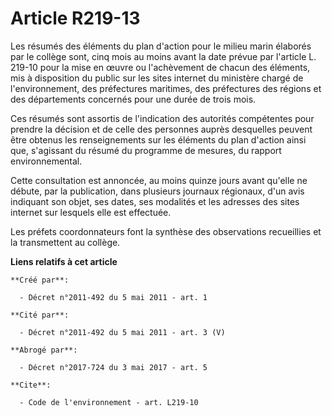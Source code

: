# Article R219-13

Les résumés des éléments du plan d'action pour le milieu marin élaborés par le collège sont, cinq mois au moins avant la date
prévue par l'article L. 219-10 pour la mise en œuvre ou l'achèvement de chacun des éléments, mis à disposition du public sur
les sites internet du ministère chargé de l'environnement, des préfectures maritimes, des préfectures des régions et des
départements concernés pour une durée de trois mois.

Ces résumés sont assortis de l'indication des autorités compétentes pour prendre la décision et de celle des personnes auprès
desquelles peuvent être obtenus les renseignements sur les éléments du plan d'action ainsi que, s'agissant du résumé du
programme de mesures, du rapport environnemental.

Cette consultation est annoncée, au moins quinze jours avant qu'elle ne débute, par la publication, dans plusieurs journaux
régionaux, d'un avis indiquant son objet, ses dates, ses modalités et les adresses des sites internet sur lesquels elle est
effectuée.

Les préfets coordonnateurs font la synthèse des observations recueillies et la transmettent au collège.

**Liens relatifs à cet article**

	**Créé par**:

	  - Décret n°2011-492 du 5 mai 2011 - art. 1

	**Cité par**:

	  - Décret n°2011-492 du 5 mai 2011 - art. 3 (V)

	**Abrogé par**:

	  - Décret n°2017-724 du 3 mai 2017 - art. 5

	**Cite**:

	  - Code de l'environnement - art. L219-10
